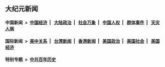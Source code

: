 ## 大纪元新闻

#### 中国新闻 &nbsp;>&nbsp; [中国经济](indexes/ncid283/README.md?07102045) &nbsp;| &nbsp; [大陆政治](indexes/ncid277/README.md?07102045) &nbsp;| &nbsp; [社会万象](indexes/ncid282/README.md?07102045) &nbsp;| &nbsp; [中国人权](indexes/ncid278/README.md?07102045) &nbsp;| &nbsp; [群体事件](indexes/ncid279/README.md?07102045) &nbsp;| &nbsp; [天灾人祸](indexes/ncid280/README.md?07102045)

#### 国际新闻 &nbsp;>&nbsp; [美中关系](indexes/nf1412576/README.md?07102045) &nbsp;| &nbsp; [台湾新闻](indexes/ncid1349361/README.md?07102045) &nbsp;| &nbsp; [香港新闻](indexes/ncid1349362/README.md?07102045) &nbsp;| &nbsp; [美国政治](indexes/ncid1078159/README.md?07102045) &nbsp;| &nbsp; [美国社会](indexes/ncid1078160/README.md?07102045) &nbsp;| &nbsp; [美国经济](indexes/ncid1078158/README.md?07102045)

#### 特别专题 &nbsp;>&nbsp; [中共百年历史](https://github.com/epoch-news/epoch-special/blob/master/README.md?07102045)  
